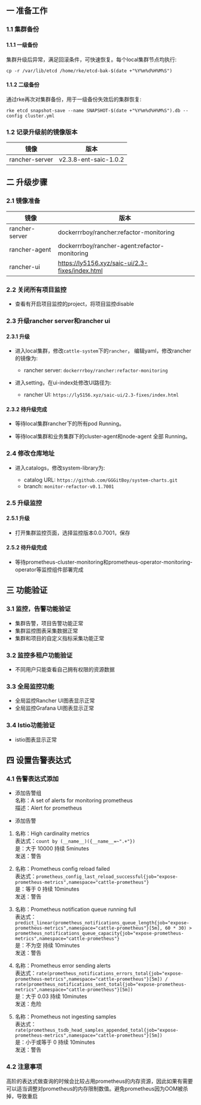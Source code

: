 
## 一 准备工作

### 1.1 集群备份

#### 1.1.1 一级备份
集群升级后异常，满足回滚条件，可快速恢复。每个local集群节点均执行:   

`cp -r /var/lib/etcd /home/rke/etcd-bak-$(date +"%Y%m%d%H%M%S")`

#### 1.1.2 二级备份
通过rke再次对集群备份，用于一级备份失效后的集群恢复:   

`rke etcd snapshot-save --name SNAPSHOT-$(date +"%Y%m%d%H%M%S").db --config cluster.yml`

### 1.2 记录升级前的镜像版本
|  镜像   | 版本  |
|  ----  | ----  |
| rancher-server  | v2.3.8-ent-saic-1.0.2 |

## 二 升级步骤

### 2.1 镜像准备
|  镜像   | 版本  |
|  ----  | ----  |
| rancher-server  | dockerrrboy/rancher:refactor-monitoring |
| rancher-agent  | dockerrrboy/rancher-agent:refactor-monitoring |
| rancher-ui  | https://ly5156.xyz/saic-ui/2.3-fixes/index.html |

### 2.2 关闭所有项目监控

* 查看有开启项目监控的project，将项目监控disable

### 2.3 升级rancher server和rancher ui

#### 2.3.1 升级
* 进入local集群，修改`cattle-system`下的`rancher`， 编辑yaml，修改rancher的镜像为:    

    * rancher server: `dockerrrboy/rancher:refactor-monitoring`

* 进入setting，在ui-index处修改UI路径为:    

    * rancher UI: `https://ly5156.xyz/saic-ui/2.3-fixes/index.html`

#### 2.3.2 待升级完成
* 等待local集群rancher下的所有pod Running。

* 等待local集群和业务集群下的cluster-agent和node-agent 全部 Running。

### 2.4 修改仓库地址

* 进入catalogs，修改system-library为:    

    * catalog URL: `https://github.com/GGGitBoy/system-charts.git`
    * branch: `monitor-refactor-v0.1.7001`

### 2.5 升级监控

#### 2.5.1 升级

* 打开集群监控页面，选择监控版本0.0.7001，保存

#### 2.5.2 待升级完成

* 等待prometheus-cluster-monitoring和prometheus-operator-monitoring-operator等监控组件部署完成

## 三 功能验证

### 3.1 监控，告警功能验证

* 集群告警，项目告警功能正常
* 集群监控图表采集数据正常
* 集群和项目的自定义指标采集功能正常

### 3.2 监控多租户功能验证

* 不同用户只能查看自己拥有权限的资源数据

### 3.3 全局监控功能

* 全局监控Rancher UI图表显示正常
* 全局监控Grafana UI图表显示正常

### 3.4 Istio功能验证

* istio图表显示正常


## 四 设置告警表达式

### 4.1 告警表达式添加

* 添加告警组      
名称：A set of alerts for monitoring prometheus     
描述：Alert for prometheus     

* 添加告警     
1. 名称：High cardinality metrics     
表达式：`count by (__name__)({__name__=~".+"})`     
是：大于 10000      持续 5minutes     
发送：警告      

2. 名称：Prometheus config reload failed      
表达式：`prometheus_config_last_reload_successful{job="expose-prometheus-metrics",namespace="cattle-prometheus"}`     
是：等于 0      持续 10minutes     
发送：警告      

3. 名称：Prometheus notification queue running full      
表达式：`predict_linear(prometheus_notifications_queue_length{job="expose-prometheus-metrics",namespace="cattle-prometheus"}[5m], 60 * 30) > prometheus_notifications_queue_capacity{job="expose-prometheus-metrics",namespace="cattle-prometheus"}`      
是：不为空      持续 10minutes      
发送：警告     

4. 名称：Prometheus error sending alerts        
表达式：`rate(prometheus_notifications_errors_total{job="expose-prometheus-metrics",namespace="cattle-prometheus"}[5m]) / rate(prometheus_notifications_sent_total{job="expose-prometheus-metrics",namespace="cattle-prometheus"}[5m])`      
是：大于 0.03       持续 10minutes       
发送：危险     

5. 名称：Prometheus not ingesting samples        
表达式：`rate(prometheus_tsdb_head_samples_appended_total{job="expose-prometheus-metrics",namespace="cattle-prometheus"}[5m])`     
是：小于或等于 0        持续 10minutes       
发送：警告        

### 4.2 注意事项

高阶的表达式做查询的时候会比较占用prometheus的内存资源，因此如果有需要可以适当调整对prometheus的内存限制数值。避免prometheus因为OOM被杀掉，导致重启      